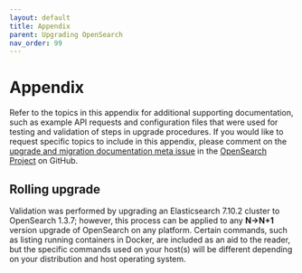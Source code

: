 ```yaml
---
layout: default
title: Appendix
parent: Upgrading OpenSearch
nav_order: 99
---
```


# Appendix

Refer to the topics in this appendix for additional supporting documentation, such as example API requests and configuration files that were used for testing and validation of steps in upgrade procedures. If you would like to request specific topics to include in this appendix, please comment on the [upgrade and migration documentation meta issue](https://github.com/opensearch-project/documentation-website/issues/2830) in the [OpenSearch Project](https://github.com/opensearch-project) on GitHub.

## Rolling upgrade

Validation was performed by upgrading an Elasticsearch 7.10.2 cluster to OpenSearch 1.3.7; however, this process can be applied to any **N→N+1** version upgrade of OpenSearch on any platform. Certain commands, such as listing running containers in Docker, are included as an aid to the reader, but the specific commands used on your host(s) will be different depending on your distribution and host operating system.